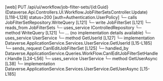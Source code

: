 [web] PUT /api/ui/workflow/job-filter-sets/{id:Guid}  (Dataverse.Api.Controllers.UI.Workflow.JobFilterSetsController.Update)  [L118–L128] status=200 [auth=Authentication.UserPolicy]
  └─ calls JobFilterSetRepository.WriteQuery [L121]
  └─ write JobFilterSet [L121]
    └─ reads_from JobFilterSets
  └─ uses_service IControlledRepository<JobFilterSet>
    └─ method WriteQuery [L121]
      └─ ... (no implementation details available)
  └─ uses_service UserService
    └─ method GetUserId [L127]
      └─ implementation Dataverse.ApplicationService.Services.UserService.GetUserId [L15-L185]
  └─ sends_request CanIEditJobFilterSet [L125]
    └─ handled_by Dataverse.ApplicationService.Queries.WorkFlow.CanIEditJobFilterSetHandler.Handle [L24–L56]
      └─ uses_service UserService
        └─ method GetUserAsync [L38]
          └─ implementation Dataverse.ApplicationService.Services.UserService.GetUserAsync [L15-L185]

